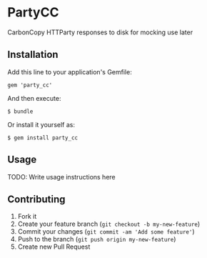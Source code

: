 # PartyCC

CarbonCopy HTTParty responses to disk for mocking use later

## Installation

Add this line to your application's Gemfile:

    gem 'party_cc'

And then execute:

    $ bundle

Or install it yourself as:

    $ gem install party_cc

## Usage

TODO: Write usage instructions here

## Contributing

1. Fork it
2. Create your feature branch (`git checkout -b my-new-feature`)
3. Commit your changes (`git commit -am 'Add some feature'`)
4. Push to the branch (`git push origin my-new-feature`)
5. Create new Pull Request
